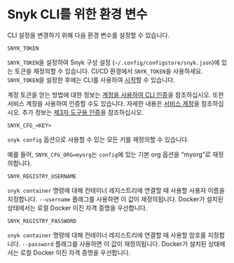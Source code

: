 # Snyk CLI를 위한 환경 변수

CLI 설정을 변경하기 위해 다음 환경 변수를 설정할 수 있습니다.

`SNYK_TOKEN`

`SNYK_TOKEN`을 설정하여 Snyk 구성 설정 (`~/.config/configstore/snyk.json`)에 있는 토큰을 재정의할 수 있습니다. CI/CD 환경에서 `SNYK_TOKEN`을 사용하세요. `SNYK_TOKEN`을 설정한 후에는 CLI를 사용하여 [시작](../getting-started-with-the-snyk-cli.md)할 수 있습니다.

계정 토큰을 얻는 방법에 대한 정보는 [계정을 사용하여 CLI 인증](../authenticate-to-use-the-cli.md)을 참조하십시오. 또한 서비스 계정을 사용하여 인증할 수도 있습니다. 자세한 내용은 [서비스 계정](../../enterprise-setup/service-accounts/)을 참조하십시오. 추가 정보는 [제3자 도구용 인증](../../enterprise-setup/authentication-for-third-party-tools.md)을 참조하십시오.

`SNYK_CFG_<KEY>`

`snyk config` 옵션으로 사용할 수 있는 모든 키를 재정의할 수 있습니다.

예를 들어, `SNYK_CFG_ORG=myorg`는 `config`에 있는 기본 org 옵션을 "myorg"로 재정의합니다.

`SNYK_REGISTRY_USERNAME`

`snyk container` 명령에 대해 컨테이너 레지스트리에 연결할 때 사용할 사용자 이름을 지정합니다. `--username` 플래그를 사용하면 이 값이 재정의됩니다. Docker가 설치된 상태에서는 로컬 Docker 이진 자격 증명을 우선합니다.

`SNYK_REGISTRY_PASSWORD`

`snyk container` 명령에 대해 컨테이너 레지스트리에 연결할 때 사용할 암호를 지정합니다. `--password` 플래그를 사용하면 이 값이 재정의됩니다. Docker가 설치된 상태에서는 로컬 Docker 이진 자격 증명을 우선합니다.